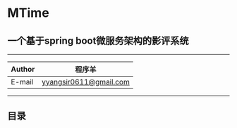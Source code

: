 # MTime
## 一个基于spring boot微服务架构的影评系统


---

|Author|程序羊|
|---|---
|E-mail|yyangsir0611@gmail.com

----------
## 目录
